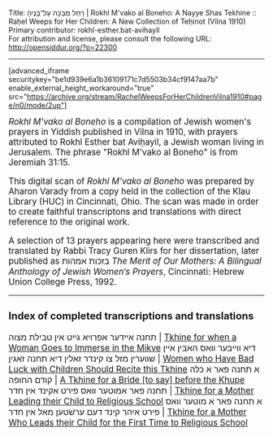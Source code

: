 <html>
<head></head>
<body>
Title: רָחֵל מְבַכָּה עַל־בָּנֶיהָ | Rokhl M'vako al Boneho: A Nayye Shas Tekhine :: Raḥel Weeps for Her Children: A New Collection of Teḥinot (Vilna 1910)<br />
Primary contributor: rokhl-esther.bat-avihayil<br />
For attribution and license, please consult the following URL: <a href="http://opensiddur.org/?p=22300">http://opensiddur.org/?p=22300</a>
<p />
<hr />

[advanced_iframe securitykey="be1d939e6a1b36109171c7d5503b34cf9147aa7b" enable_external_height_workaround="true" src="https://archive.org/stream/RachelWeepsForHerChildrenVilna1910#page/n0/mode/2up"]

<div class="english" style="font-size: 1.2em;">
<em>Rokhl M'vako al Boneho</em> is a compilation of Jewish women's prayers in Yiddish published in Vilna in 1910, with prayers attributed to Rokhl Esther bat Aviḥayil, a Jewish woman living in Jerusalem. The phrase "Rokhl M'vako al Boneho" is from Jeremiah 31:15.

This digital scan of <em>Rokhl M'vako al Boneho</em> was prepared by Aharon Varady from a copy held in the collection of the Klau Library (HUC) in Cincinnati, Ohio. The scan was made in order to create faithful transcriptons and translations with direct reference to the original work.

A selection of 13 prayers appearing here were transcribed and translated by Rabbi Tracy Guren Klirs for her dissertation, later published as בזכות אמהות <em>The Merit of Our Mothers: A Bilingual Anthology of Jewish Women’s Prayers</em>, Cincinnati: Hebrew Union College Press, 1992. 

<hr />

<h3>Index of completed transcriptions and translations</h3>

תחנה אײדער אפרויא גײט אין טבילת מצוה | <a href="https://opensiddur.org/prayers/praxes/mikvah/tkhine-when-woman-goes-to-immerse-mikve/">Tkhine for when a Woman Goes to Immerse in the Mikve</a>
דיא װײבּער װאס האבּין אײן שׁװערין מזל צו קינדר זאלין דיא תחנה זאגין | <a href="https://opensiddur.org/prayers/life-cycle/living/child-care/women-who-have-bad-luck-with-children-should-recite-this-tkhine/">Women who Have Bad Luck with Children Should Recite this Tkhine</a>
א תחנה פאר א כלה קודם החופה | <a href="https://opensiddur.org/prayers/life-cycle/jewish-life-cycle/marriage/tkhine-kaleh-before-the-khupa/">A Tkhine for a Bride [to say] before the Khupe</a>
תחנה פאר אמוטער װאס פירט אקינד אין חדר | <a href="https://opensiddur.org/prayers/life-cycle/living/learning/tkhine-mother-leading-child-to-kheyder/">Tkhine for a Mother Leading their Child to Religious School</a> 
א תחנה פאר א מוטער װאס פירט איהר קינד דעם ערשׁטען מאל אין חדר | <a href="https://opensiddur.org/prayers/life-cycle/living/learning/tkhine-mother-leading-child-first-time-to-school/">Tkhine for a Mother Who Leads their Child for the First Time to Religious School</a>
</div>



</body>
</html>